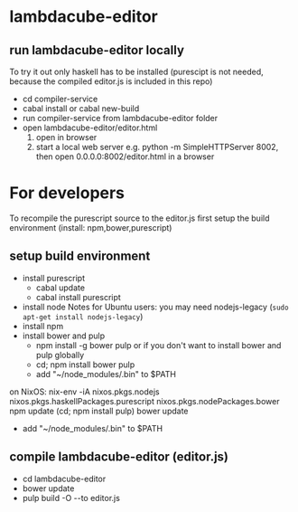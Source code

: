 # lambdacube-editor


## run lambdacube-editor locally
  To try it out only haskell has to be installed (purescipt is not needed, because the compiled editor.js is included in this repo)
  - cd compiler-service
  - cabal install or cabal new-build
  - run compiler-service from lambdacube-editor folder
  - open lambdacube-editor/editor.html
      1. open in browser
      2. start a local web server e.g. python -m SimpleHTTPServer 8002, then open 0.0.0.0:8002/editor.html in a browser

# For developers

To recompile the purescript source to the editor.js first setup the build environment (install: npm,bower,purescript)

## setup build environment

* install purescript
  - cabal update
  - cabal install purescript
* install node
  Notes for Ubuntu users: you may need nodejs-legacy (`sudo apt-get install nodejs-legacy`)
* install npm
* install bower and pulp
  - npm install -g bower pulp
  or if you don't want to install bower and pulp globally
  - cd; npm install bower pulp
  - add "~/node_modules/.bin"  to $PATH

on NixOS:
    nix-env -iA nixos.pkgs.nodejs nixos.pkgs.haskellPackages.purescript nixos.pkgs.nodePackages.bower
    npm update
    (cd; npm install pulp)
    bower update
- add "~/node_modules/.bin"  to $PATH


## compile lambdacube-editor (editor.js)
  - cd lambdacube-editor
  - bower update
  - pulp build -O --to editor.js
